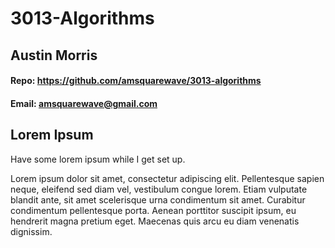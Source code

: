 # 3013-Algorithms
## Austin Morris
#### Repo: <https://github.com/amsquarewave/3013-algorithms>
#### Email: <amsquarewave@gmail.com>

## Lorem Ipsum
Have some lorem ipsum while I get set up.

Lorem ipsum dolor sit amet, consectetur adipiscing elit. Pellentesque sapien neque, eleifend sed diam vel, vestibulum congue lorem. Etiam vulputate blandit ante, sit amet scelerisque urna condimentum sit amet. Curabitur condimentum pellentesque porta. Aenean porttitor suscipit ipsum, eu hendrerit magna pretium eget. Maecenas quis arcu eu diam venenatis dignissim.
